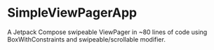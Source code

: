 # SimpleViewPagerApp
A Jetpack Compose swipeable ViewPager in ~80 lines of code using BoxWithConstraints and swipeable/scrollable modifier.



